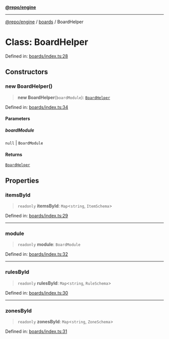 [**@repo/engine**](../../README.md)

***

[@repo/engine](../../modules.md) / [boards](../README.md) / BoardHelper

# Class: BoardHelper

Defined in: [boards/index.ts:28](https://github.com/alexqguo/drinking-board-game-v3/blob/8be889bb524f73726fb953525e85e1fb94e42ee9/packages/engine/src/boards/index.ts#L28)

## Constructors

### new BoardHelper()

> **new BoardHelper**(`boardModule`): [`BoardHelper`](BoardHelper.md)

Defined in: [boards/index.ts:34](https://github.com/alexqguo/drinking-board-game-v3/blob/8be889bb524f73726fb953525e85e1fb94e42ee9/packages/engine/src/boards/index.ts#L34)

#### Parameters

##### boardModule

`null` | `BoardModule`

#### Returns

[`BoardHelper`](BoardHelper.md)

## Properties

### itemsById

> `readonly` **itemsById**: `Map`\<`string`, `ItemSchema`\>

Defined in: [boards/index.ts:29](https://github.com/alexqguo/drinking-board-game-v3/blob/8be889bb524f73726fb953525e85e1fb94e42ee9/packages/engine/src/boards/index.ts#L29)

***

### module

> `readonly` **module**: `BoardModule`

Defined in: [boards/index.ts:32](https://github.com/alexqguo/drinking-board-game-v3/blob/8be889bb524f73726fb953525e85e1fb94e42ee9/packages/engine/src/boards/index.ts#L32)

***

### rulesById

> `readonly` **rulesById**: `Map`\<`string`, `RuleSchema`\>

Defined in: [boards/index.ts:30](https://github.com/alexqguo/drinking-board-game-v3/blob/8be889bb524f73726fb953525e85e1fb94e42ee9/packages/engine/src/boards/index.ts#L30)

***

### zonesById

> `readonly` **zonesById**: `Map`\<`string`, `ZoneSchema`\>

Defined in: [boards/index.ts:31](https://github.com/alexqguo/drinking-board-game-v3/blob/8be889bb524f73726fb953525e85e1fb94e42ee9/packages/engine/src/boards/index.ts#L31)
